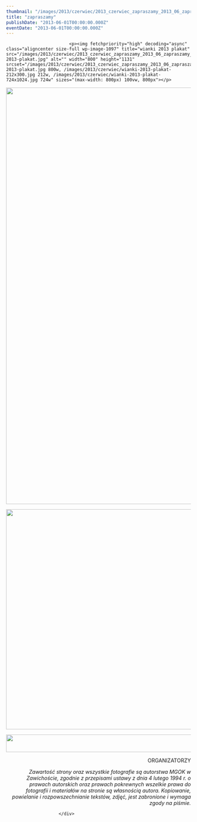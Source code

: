 ```yaml
---
thumbnail: "/images/2013/czerwiec/2013_czerwiec_zapraszamy_2013_06_zapraszamy_wianki-2013-plakat.jpg"
title: "zapraszamy"
publishDate: "2013-06-01T00:00:00.000Z"
eventDate: "2013-06-01T00:00:00.000Z"
---
```


<div class="entry-content">
							
							<p><img fetchpriority="high" decoding="async" class="aligncenter size-full wp-image-1097" title="wianki 2013 plakat" src="/images/2013/czerwiec/2013_czerwiec_zapraszamy_2013_06_zapraszamy_wianki-2013-plakat.jpg" alt="" width="800" height="1131" srcset="/images/2013/czerwiec/2013_czerwiec_zapraszamy_2013_06_zapraszamy_wianki-2013-plakat.jpg 800w, /images/2013/czerwiec/wianki-2013-plakat-212x300.jpg 212w, /images/2013/czerwiec/wianki-2013-plakat-724x1024.jpg 724w" sizes="(max-width: 800px) 100vw, 800px"></p>
<p><img decoding="async" class="aligncenter size-full wp-image-1098" title="wianki 2013 szarfa naklejki ulotka 2" src="/images/2013/czerwiec/2013_czerwiec_zapraszamy_2013_06_zapraszamy_wianki-2013-szarfa-naklejki-ulotka-2.jpg" alt="" width="800" height="1135" srcset="/images/2013/czerwiec/2013_czerwiec_zapraszamy_2013_06_zapraszamy_wianki-2013-szarfa-naklejki-ulotka-2.jpg 800w, /images/2013/czerwiec/wianki-2013-szarfa-naklejki-ulotka-2-211x300.jpg 211w, /images/2013/czerwiec/wianki-2013-szarfa-naklejki-ulotka-2-721x1024.jpg 721w" sizes="(max-width: 800px) 100vw, 800px"></p>
<p><img decoding="async" class="aligncenter size-full wp-image-1099" title="wianki 2013 szarfa naklejki strong man" src="/images/2013/czerwiec/2013_czerwiec_zapraszamy_2013_06_zapraszamy_wianki-2013-szarfa-naklejki-strong-man.jpg" alt="" width="600" height="600" srcset="/images/2013/czerwiec/2013_czerwiec_zapraszamy_2013_06_zapraszamy_wianki-2013-szarfa-naklejki-strong-man.jpg 600w, /images/2013/czerwiec/wianki-2013-szarfa-naklejki-strong-man-150x150.jpg 150w, /images/2013/czerwiec/wianki-2013-szarfa-naklejki-strong-man-300x300.jpg 300w, /images/2013/czerwiec/wianki-2013-szarfa-naklejki-strong-man-50x50.jpg 50w" sizes="(max-width: 600px) 100vw, 600px"></p>
<p><img loading="lazy" decoding="async" class="aligncenter size-full wp-image-1100" title="wianki 2013 szarfa naklejki szarfa" src="/images/2013/czerwiec/2013_czerwiec_zapraszamy_2013_06_zapraszamy_wianki-2013-szarfa-naklejki-szarfa.jpg" alt="" width="800" height="48" srcset="/images/2013/czerwiec/2013_czerwiec_zapraszamy_2013_06_zapraszamy_wianki-2013-szarfa-naklejki-szarfa.jpg 800w, /images/2013/czerwiec/wianki-2013-szarfa-naklejki-szarfa-300x18.jpg 300w" sizes="(max-width: 800px) 100vw, 800px"></p>
<p style="text-align: right;">ORGANIZATORZY</p>
<p style="text-align: right;"><em>Zawartość strony oraz wszystkie fotografie są autorstwa MGOK w Zawichoście, zgodnie z przepisami ustawy z dnia 4 lutego 1994 r. o prawach autorskich oraz prawach pokrewnych wszelkie prawa do fotografii i materiałów na stronie są własnością autora. Kopiowanie, powielanie i rozpowszechnianie tekstów, zdjęć, jest zabronione i wymaga zgody na piśmie.</em></p>
						
						</div>
